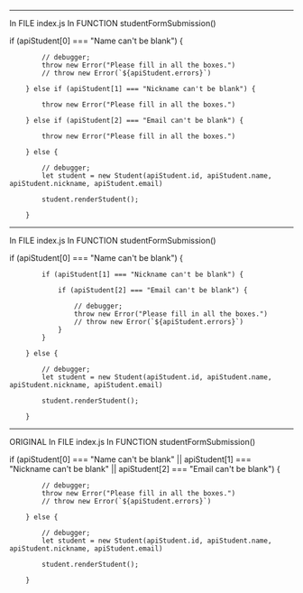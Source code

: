 
















______________________________

In FILE         index.js
In FUNCTION     studentFormSubmission()


 if (apiStudent[0] === "Name can't be blank") {

            // debugger;
            throw new Error("Please fill in all the boxes.")
            // throw new Error(`${apiStudent.errors}`)

        } else if (apiStudent[1] === "Nickname can't be blank") {

            throw new Error("Please fill in all the boxes.")

        } else if (apiStudent[2] === "Email can't be blank") {

            throw new Error("Please fill in all the boxes.")

        } else { 
            
            // debugger;
            let student = new Student(apiStudent.id, apiStudent.name, apiStudent.nickname, apiStudent.email)
                    
            student.renderStudent();

        }


______________________________

In FILE         index.js
In FUNCTION     studentFormSubmission()

 if (apiStudent[0] === "Name can't be blank") {

            if (apiStudent[1] === "Nickname can't be blank") {

                if (apiStudent[2] === "Email can't be blank") {

                    // debugger;
                    throw new Error("Please fill in all the boxes.")
                    // throw new Error(`${apiStudent.errors}`)
                }
            }
        
        } else {
            
            // debugger;
            let student = new Student(apiStudent.id, apiStudent.name, apiStudent.nickname, apiStudent.email)
                    
            student.renderStudent();

        }
______________________________

ORIGINAL
In FILE         index.js
In FUNCTION     studentFormSubmission()


  if (apiStudent[0] === "Name can't be blank" || apiStudent[1] === "Nickname can't be blank" || apiStudent[2] === "Email can't be blank") {

            // debugger;
            throw new Error("Please fill in all the boxes.")
            // throw new Error(`${apiStudent.errors}`)

        } else {
            
            // debugger;
            let student = new Student(apiStudent.id, apiStudent.name, apiStudent.nickname, apiStudent.email)
                    
            student.renderStudent();

        }






